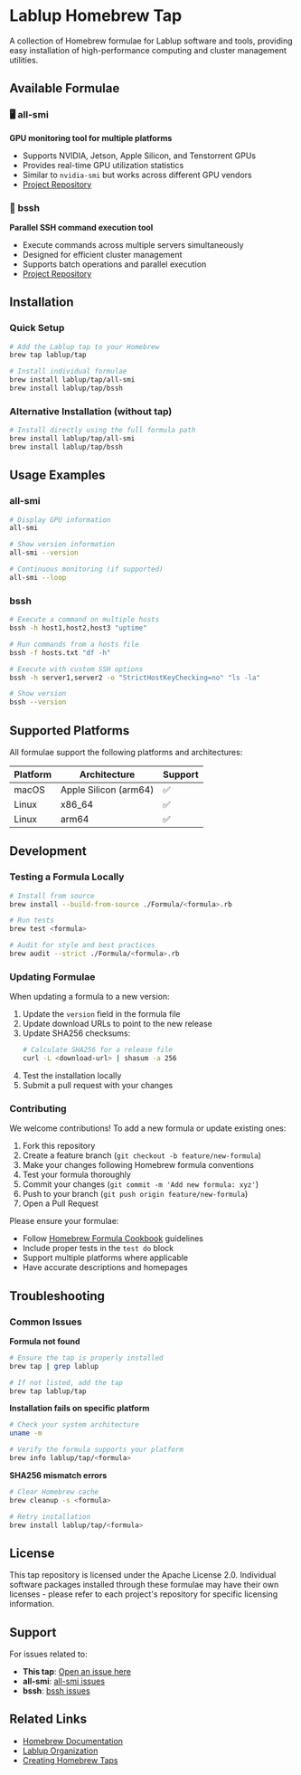 # Lablup Homebrew Tap

A collection of Homebrew formulae for Lablup software and tools, providing easy installation of high-performance computing and cluster management utilities.

## Available Formulae

### 🖥️ all-smi
**GPU monitoring tool for multiple platforms**
- Supports NVIDIA, Jetson, Apple Silicon, and Tenstorrent GPUs
- Provides real-time GPU utilization statistics
- Similar to `nvidia-smi` but works across different GPU vendors
- [Project Repository](https://github.com/inureyes/all-smi)

### 🔧 bssh
**Parallel SSH command execution tool**
- Execute commands across multiple servers simultaneously
- Designed for efficient cluster management
- Supports batch operations and parallel execution
- [Project Repository](https://github.com/lablup/bssh)

## Installation

### Quick Setup

```bash
# Add the Lablup tap to your Homebrew
brew tap lablup/tap

# Install individual formulae
brew install lablup/tap/all-smi
brew install lablup/tap/bssh
```

### Alternative Installation (without tap)

```bash
# Install directly using the full formula path
brew install lablup/tap/all-smi
brew install lablup/tap/bssh
```

## Usage Examples

### all-smi

```bash
# Display GPU information
all-smi

# Show version information
all-smi --version

# Continuous monitoring (if supported)
all-smi --loop
```

### bssh

```bash
# Execute a command on multiple hosts
bssh -h host1,host2,host3 "uptime"

# Run commands from a hosts file
bssh -f hosts.txt "df -h"

# Execute with custom SSH options
bssh -h server1,server2 -o "StrictHostKeyChecking=no" "ls -la"

# Show version
bssh --version
```

## Supported Platforms

All formulae support the following platforms and architectures:

| Platform | Architecture | Support |
|----------|--------------|---------|
| macOS    | Apple Silicon (arm64) | ✅ |
| Linux    | x86_64       | ✅ |
| Linux    | arm64        | ✅ |

## Development

### Testing a Formula Locally

```bash
# Install from source
brew install --build-from-source ./Formula/<formula>.rb

# Run tests
brew test <formula>

# Audit for style and best practices
brew audit --strict ./Formula/<formula>.rb
```

### Updating Formulae

When updating a formula to a new version:

1. Update the `version` field in the formula file
2. Update download URLs to point to the new release
3. Update SHA256 checksums:
   ```bash
   # Calculate SHA256 for a release file
   curl -L <download-url> | shasum -a 256
   ```
4. Test the installation locally
5. Submit a pull request with your changes

### Contributing

We welcome contributions! To add a new formula or update existing ones:

1. Fork this repository
2. Create a feature branch (`git checkout -b feature/new-formula`)
3. Make your changes following Homebrew formula conventions
4. Test your formula thoroughly
5. Commit your changes (`git commit -m 'Add new formula: xyz'`)
6. Push to your branch (`git push origin feature/new-formula`)
7. Open a Pull Request

Please ensure your formulae:
- Follow [Homebrew Formula Cookbook](https://docs.brew.sh/Formula-Cookbook) guidelines
- Include proper tests in the `test do` block
- Support multiple platforms where applicable
- Have accurate descriptions and homepages

## Troubleshooting

### Common Issues

**Formula not found**
```bash
# Ensure the tap is properly installed
brew tap | grep lablup

# If not listed, add the tap
brew tap lablup/tap
```

**Installation fails on specific platform**
```bash
# Check your system architecture
uname -m

# Verify the formula supports your platform
brew info lablup/tap/<formula>
```

**SHA256 mismatch errors**
```bash
# Clear Homebrew cache
brew cleanup -s <formula>

# Retry installation
brew install lablup/tap/<formula>
```

## License

This tap repository is licensed under the Apache License 2.0. Individual software packages installed through these formulae may have their own licenses - please refer to each project's repository for specific licensing information.

## Support

For issues related to:
- **This tap**: [Open an issue here](https://github.com/lablup/homebrew-tap/issues)
- **all-smi**: [all-smi issues](https://github.com/inureyes/all-smi/issues)
- **bssh**: [bssh issues](https://github.com/lablup/bssh/issues)

## Related Links

- [Homebrew Documentation](https://docs.brew.sh)
- [Lablup Organization](https://github.com/lablup)
- [Creating Homebrew Taps](https://docs.brew.sh/How-to-Create-and-Maintain-a-Tap)
